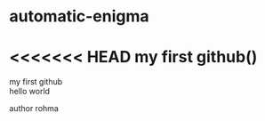 # automatic-enigma
<<<<<<< HEAD
my first github()
=======
my first github
<br>
hello world

author rohma

